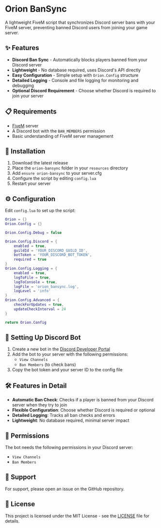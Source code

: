# Orion BanSync

A lightweight FiveM script that synchronizes Discord server bans with your FiveM server, preventing banned Discord users from joining your game server.

## ✨ Features

- **Discord Ban Sync** - Automatically blocks players banned from your Discord server
- **Lightweight** - No database required, uses Discord's API directly
- **Easy Configuration** - Simple setup with `Orion.Config` structure
- **Detailed Logging** - Console and file logging for monitoring and debugging
- **Optional Discord Requirement** - Choose whether Discord is required to join your server

## 📋 Requirements

- [FiveM](https://fivem.net/) server
- A Discord bot with the `BAN_MEMBERS` permission
- Basic understanding of FiveM server management

## 🚀 Installation

1. Download the latest release
2. Place the `orion-bansync` folder in your `resources` directory
3. Add `ensure orion-bansync` to your server.cfg
4. Configure the script by editing `config.lua`
5. Restart your server

## ⚙️ Configuration

Edit `config.lua` to set up the script:

```lua
Orion = {}
Orion.Config = {}

Orion.Config.Debug = false

Orion.Config.Discord = {
    enabled = true,
    guildId = 'YOUR_DISCORD_GUILD_ID',
    botToken = 'YOUR_DISCORD_BOT_TOKEN',
    required = true
}
Orion.Config.Logging = {
    enabled = true,
    logToFile = true,
    logToConsole = true,
    logFile = 'orion_bansync.log',
    logLevel = 'info'
}
Orion.Config.Advanced = {
    checkForUpdates = true,
    updateCheckInterval = 24
}

return Orion.Config
```

## 🔧 Setting Up Discord Bot

1. Create a new bot in the [Discord Developer Portal](https://discord.com/developers/applications)
2. Add the bot to your server with the following permissions:
   - `View Channels`
   - `Ban Members` (to check bans)
3. Copy the bot token and your server ID to the config file

## 🛠️ Features in Detail

- **Automatic Ban Check**: Checks if a player is banned from your Discord server when they try to join
- **Flexible Configuration**: Choose whether Discord is required or optional
- **Detailed Logging**: Tracks all ban checks and errors
- **Lightweight**: No database required, minimal server impact

## 📜 Permissions

The bot needs the following permissions in your Discord server:
- `View Channels`
- `Ban Members`

## 🤝 Support

For support, please open an issue on the GitHub repository.

## 📄 License

This project is licensed under the MIT License - see the [LICENSE](LICENSE) file for details.
